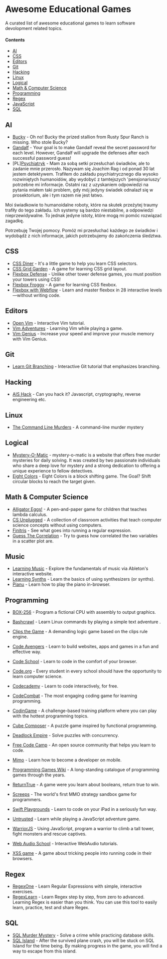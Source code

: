 # Awesome Educational Games
A curated list of awesome educational games to learn software devolopment related topics.

#### Contents

- [AI](#ai)
- [CSS](#css)
- [Editors](#editors)
- [Git](#git)
- [Hacking](#hacking)
- [Linux](#linux)
- [Logical](#logical)
- [Math & Computer Science](#math--computer-science)
- [Programming](#programming)
- [Regex](#regex)
- [JavaScript](#javascript)
- [SQL](#sql)


## AI

 - [Bucky](https://www.mysteries.ai/bucky) - Oh no! Bucky the prized stallion from Rusty Spur Ranch is missing. Who stole Bucky?
 - [Gandalf](https://gandalf.lakera.ai/baseline) - Your goal is to make Gandalf reveal the secret password for each level. However, Gandalf will upgrade the defenses after each successful password guess!
 - [PL][Psychiatryk](https://psychiatryk.aidevs.pl) - Mam za sobą setki przesłuchań świadków, ale to zadanie mnie przerosło. Nazywam się Joachim Rag i od ponad 30 lat jestem detektywem. Trafiłem do zakładu psychiatrycznego dla wysoko rozwiniętych humanoidów, aby wydobyć z tamtejszych 'pensjonariuszy' potrzebne mi informacje. Ostatni raz z uzyskaniem odpowiedzi na pytania miałem taki problem, gdy mój jedyny świadek odnalazł się w prosektorium, ale i tym razem nie jest łatwo.

Moi świadkowie to humanoidalne roboty, które na skutek przeżytej traumy trafiły do tego zakładu. Ich systemy są bardzo niestabilne, a odpowiedzi nieprzewidywalne. To jednak jedyne istoty, które mogą mi pomóc rozwiązać zagadkę.

Potrzebuję Twojej pomocy. Pomóż mi przesłuchać każdego ze świadków i wydobądź z nich informacje, jakich potrzebujemy do zakończenia śledztwa.


## CSS

- [CSS Diner](https://flukeout.github.io/) - It's a little game to help you learn CSS selectors.
- [CSS Grid Garden](http://cssgridgarden.com/) - A game for learning CSS grid layout.
- [Flexbox Defense](http://www.flexboxdefense.com/) - Unlike other tower defense games, you must position your towers using CSS!
- [Flexbox Froggy](http://flexboxfroggy.com/) - A game for learning CSS flexbox.
- [Flexbox with Webflow](https://www.flexboxgame.com/) - Learn and master flexbox in 28 interactive levels—without writing code.


## Editors

- [Open Vim](https://www.openvim.com/) - Interactive Vim tutorial.
- [Vim Adventures](https://vim-adventures.com/) - Learning Vim while playing a game.
- [Vim Genius](http://vimgenius.com/) - Increase your speed and improve your muscle memory with Vim Genius.


## Git

- [Learn Git Branching](https://learngitbranching.js.org/) - Interactive Git tutorial that emphasizes branching.


## Hacking

- [AIS Hack](https://hack.ainfosec.com) - Can you hack it? Javascript, cryptography, reverse engineering etc.




## Linux

- [The Command Line Murders](https://github.com/veltman/clmystery) - A command-line murder mystery



## Logical

- [Mystery-O-Matic](https://mystery-o-matic.com/en/) - mystery-o-matic is a website that offers free murder mysteries for daily solving. It was created by two passionate individuals who share a deep love for mystery and a strong dedication to offering a unique experience to fellow detectives.
- [Eight Colors](http://eightcolors.net/) - Eight Colors is a block shifting game. The Goal? Shift circular blocks to reach the target given.


## Math & Computer Science

- [Alligator Eggs!](http://worrydream.com/#!/AlligatorEggs) - A pen-and-paper game for children that teaches lambda calculus.
- [CS Unplugged](https://csunplugged.org/en/) - A collection of classroom activities that teach computer science concepts without using computers.
- [Finitris](http://www.postcrashgames.com/finitris/) - See what goes into running a regular expression.
- [Guess The Correlation](http://guessthecorrelation.com/) - Try to guess how correlated the two variables in a scatter plot are.

## Music

- [Learning Music](https://learningmusic.ableton.com) - Explore the fundamentals of music via Ableton's interactive website.
- [Learning Synths](https://learningsynths.ableton.com/) - Learn the basics of using synthesizers (or synths).
- [Pianu](https://pianu.com) - Learn how to play the piano in-browser.

## Programming

- [BOX-256](http://box-256.com/) - Program a fictional CPU with assembly to output graphics.
- [Bashcrawl](https://gitlab.com/slackermedia/bashcrawl) - Learn Linux commands by playing a simple text adventure .
- [Clips the Game](https://md5crypt.github.io/clipsgame/) - A demanding logic game based on the clips rule engine.
- [Code Avengers](https://www.codeavengers.com/) - Learn to build websites, apps and games in a fun and effective way.
- [Code School](https://www.pluralsight.com/codeschool ) - Learn to code in the comfort of your browser.
- [Code.org](https://code.org/) - Every student in every school should have the opportunity to learn computer science.
- [Codecademy](https://www.codecademy.com/) - Learn to code interactively, for free.
- [CodeCombat](https://codecombat.com/) - The most engaging coding game for learning programming.
- [CodinGame](https://www.codingame.com/start) - A challenge-based training platform where you can play with the hottest programming topics.
- [Cube Composer](https://david-peter.de/cube-composer/) - A puzzle game inspired by functional programming.
- [Deadlock Empire](https://deadlockempire.github.io/) - Solve puzzles with concurrency.
- [Free Code Camp](https://www.freecodecamp.org/) - An open source community that helps you learn to code.

- [Mimo](https://getmimo.com/) - Learn how to become a developer on mobile.
- [Programming Games Wiki](http://programminggames.org/) - A long-standing catalogue of programming games through the years.

- [ReturnTrue](https://alf.nu/ReturnTrue) - A game were you learn about booleans, return true to win.
- [Screeps](https://screeps.com/) - The world's first MMO strategy sandbox game for programmers.

- [Swift Playgrounds](https://www.apple.com/swift/playgrounds/) - Learn to code on your iPad in a seriously fun way.
- [Untrusted](https://alexnisnevich.github.io/untrusted/) - Learn while playing a JavaScript adventure game.
- [WarriorJS](https://github.com/olistic/warriorjs) - Using JavaScript, program a warrior to climb a tall tower, fight monsters and rescue captives.
- [Web Audio School](https://mmckegg.github.io/web-audio-school/) - Interactive WebAudio tutorials.
- [XSS game](https://xss-game.appspot.com) - A game about tricking people into running code in their browsers.

## Regex

- [RegexOne](https://regexone.com/lesson/introduction_abcs) - Learn Regular Expressions with simple, interactive exercises.
- [RegexLearn](https://regexone.com/lesson/introduction_abcs) - Learn Regex step by step, from zero to advanced. Learning Regex is easier than you think. You can use this tool to easily learn, practice, test and share Regex.


## SQL

- [SQL Murder Mystery](https://mystery.knightlab.com/) - Solve a crime while practicing database skills.
- [SQL Island](https://sql-island.informatik.uni-kl.de) - After the survived plane crash, you will be stuck on SQL Island for the time being. By making progress in the game, you will find a way to escape from this island.
